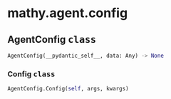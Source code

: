 # mathy.agent.config

## AgentConfig <kbd>class</kbd>
```python
AgentConfig(__pydantic_self__, data: Any) -> None
```

### Config <kbd>class</kbd>
```python
AgentConfig.Config(self, args, kwargs)
```

